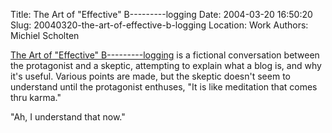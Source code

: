 Title: The Art of "Effective" B---------logging
Date: 2004-03-20 16:50:20
Slug: 20040320-the-art-of-effective-b-logging
Location: Work
Authors: Michiel Scholten

<p><a href="http://www.gnomebangalore.org/?q=node/view/191">The Art of "Effective" B---------logging</a> is a fictional conversation between the protagonist and a skeptic, attempting to explain what a blog is, and why it's useful. Various points are made, but the skeptic doesn't seem to understand until the protagonist enthuses, "It is like meditation that comes thru karma."</p>
<p>"Ah, I understand that now."</p>